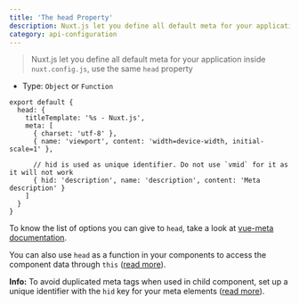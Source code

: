 ```yaml
---
title: 'The head Property'
description: Nuxt.js let you define all default meta for your application inside nuxt.config.js.
category: api-configuration
---
```


> Nuxt.js let you define all default meta for your application inside `nuxt.config.js`, use the same `head` property

- Type: `Object` or `Function`

```js{}[nuxt.config.js]
export default {
  head: {
    titleTemplate: '%s - Nuxt.js',
    meta: [
      { charset: 'utf-8' },
      { name: 'viewport', content: 'width=device-width, initial-scale=1' },

      // hid is used as unique identifier. Do not use `vmid` for it as it will not work
      { hid: 'description', name: 'description', content: 'Meta description' }
    ]
  }
}
```

To know the list of options you can give to `head`, take a look at [vue-meta documentation](https://vue-meta.nuxtjs.org/api/#metainfo-properties).

You can also use `head` as a function in your components to access the component data through `this` ([read more](/docs/2.x/components-glossary/pages-head)).

<alert type="info">

<b>Info:</b> To avoid duplicated meta tags when used in child component, set up a unique identifier with the `hid` key for your meta elements ([read more](https://vue-meta.nuxtjs.org/api/#tagidkeyname)).

</alert>
